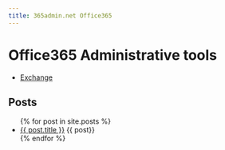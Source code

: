 ```yaml
---
title: 365admin.net Office365 
---
```


# Office365 Administrative tools

- [Exchange](./exchange)

## Posts

<ul>
  {% for post in site.posts %}
    <li>
      <a href="{{ post.url }}">{{ post.title }}</a>
      {{ post}}
    </li>
  {% endfor %}
</ul>